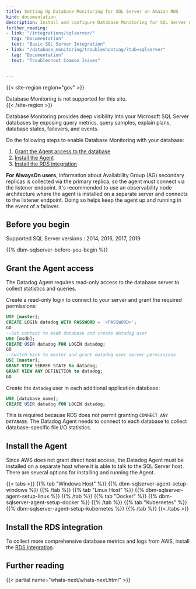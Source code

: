 ```yaml
---
title: Setting Up Database Monitoring for SQL Server on Amazon RDS
kind: documentation
description: Install and configure Database Monitoring for SQL Server managed on RDS.
further_reading:
- link: "/integrations/sqlserver/"
  tag: "Documentation"
  text: "Basic SQL Server Integration"
- link: "/database_monitoring/troubleshooting/?tab=sqlserver"
  tag: "Documentation"
  text: "Troubleshoot Common Issues"


---
```


{{< site-region region="gov" >}}
<div class="alert alert-warning">Database Monitoring is not supported for this site.</div>
{{< /site-region >}}

Database Monitoring provides deep visibility into your Microsoft SQL Server databases by exposing query metrics, query samples, explain plans, database states, failovers, and events.

Do the following steps to enable Database Monitoring with your database:

1. [Grant the Agent access to the database](#grant-the-agent-access)
2. [Install the Agent](#install-the-agent)
3. [Install the RDS integration](#install-the-rds-integration)

**For AlwaysOn users**, information about Availability Group (AG) secondary replicas is collected via the primary replica, so the agent must connect via the listener endpoint. It's recommended to use an observability node architecture where the agent is installed on a separate server and connects to the listener endpoint. Doing so helps keep the agent up and running in the event of a failover.

## Before you begin

Supported SQL Server versions
: 2014, 2016, 2017, 2019

{{% dbm-sqlserver-before-you-begin %}}

## Grant the Agent access

The Datadog Agent requires read-only access to the database server to collect statistics and queries.

Create a read-only login to connect to your server and grant the required permissions:

```SQL
USE [master];
CREATE LOGIN datadog WITH PASSWORD = '<PASSWORD>';
GO
--Set context to msdb database and create datadog user
USE [msdb];
CREATE USER datadog FOR LOGIN datadog;
GO
--Switch back to master and grant datadog user server permissions
USE [master];
GRANT VIEW SERVER STATE to datadog;
GRANT VIEW ANY DEFINITION to datadog;
GO
```

Create the `datadog` user in each additional application database:
```SQL
USE [database_name];
CREATE USER datadog FOR LOGIN datadog;
```

This is required because RDS does not permit granting `CONNECT ANY DATABASE`. The Datadog Agent needs to connect to each database to collect database-specific file I/O statistics.

## Install the Agent

Since AWS does not grant direct host access, the Datadog Agent must be installed on a separate host where it is able to talk to the SQL Server host. There are several options for installing and running the Agent.

{{< tabs >}}
{{% tab "Windows Host" %}}
{{% dbm-sqlserver-agent-setup-windows %}}
{{% /tab %}}
{{% tab "Linux Host" %}}
{{% dbm-sqlserver-agent-setup-linux %}}
{{% /tab %}}
{{% tab "Docker" %}}
{{% dbm-sqlserver-agent-setup-docker %}}
{{% /tab %}}
{{% tab "Kubernetes" %}}
{{% dbm-sqlserver-agent-setup-kubernetes %}}
{{% /tab %}}
{{< /tabs >}}

## Install the RDS integration

To collect more comprehensive database metrics and logs from AWS, install the [RDS integration][1].

## Further reading

{{< partial name="whats-next/whats-next.html" >}}

[1]: /integrations/amazon_rds
